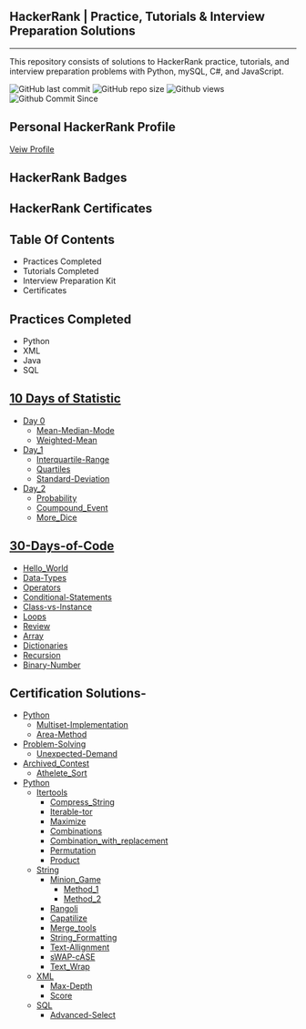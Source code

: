 **HackerRank | Practice, Tutorials & Interview Preparation Solutions**
----------------------------
----------------------------
This repository consists of solutions to HackerRank practice, tutorials, and interview preparation problems with Python, mySQL, C#, and JavaScript.

![GitHub last commit](https://img.shields.io/github/last-commit/sanskritilakhmani/Hackerrank)
![GitHub repo size](https://img.shields.io/github/repo-size/sanskritilakhmani/Hackerrank)
![Github views](https://img.shields.io/appveyor/tests/sanskritilakhmani/Hackerrank)
![Github Commit Since](https://img.shields.io/github/commits-since/Sanskritilakhmani/Hackerrank/3.4.7)

Personal HackerRank Profile
----------------------------
[Veiw Profile](https://www.hackerrank.com/sanskriti_lakhm1?hr_r=1)

HackerRank Badges
--------------------


HackerRank Certificates
------------------------

Table Of Contents
-----------------
* Practices Completed
* Tutorials Completed
* Interview Preparation Kit
* Certificates

Practices Completed
----------------------
* Python
* XML
* Java
* SQL

[10 Days of Statistic](https://github.com/sanskritilakhmani/Hackerrank/tree/main/10_Days_of_Statistics)
----------------------------
* [Day 0](https://github.com/sanskritilakhmani/Hackerrank/tree/main/10_Days_of_Statistics/Day0)
  * [Mean-Median-Mode](https://github.com/sanskritilakhmani/Hackerrank/blob/main/10_Days_of_Statistics/Day0/Mean_Median_Mode.py)
  * [Weighted-Mean](https://github.com/sanskritilakhmani/Hackerrank/blob/main/10_Days_of_Statistics/Day0/Weighted_Mean.py)
* [Day_1](https://github.com/sanskritilakhmani/Hackerrank/tree/main/10_Days_of_Statistics/Day1)
  * [Interquartile-Range](https://github.com/sanskritilakhmani/Hackerrank/blob/main/10_Days_of_Statistics/Day1/Interquartile%20Range.py)
  * [Quartiles](https://github.com/sanskritilakhmani/Hackerrank/blob/main/10_Days_of_Statistics/Day1/Quartiles.py)
  * [Standard-Deviation](https://github.com/sanskritilakhmani/Hackerrank/blob/main/10_Days_of_Statistics/Day1/Standard_Deviation.py)
* [Day_2](https://github.com/sanskritilakhmani/Hackerrank/tree/main/10_Days_of_Statistics/Day2)
	* [Probability](https://github.com/sanskritilakhmani/Hackerrank/blob/main/10_Days_of_Statistics/Day2/Basic_Probability.py)
	*	[Coumpound_Event](https://github.com/sanskritilakhmani/Hackerrank/blob/main/10_Days_of_Statistics/Day2/Compound_Event_Probability.py)
	*	[More_Dice](https://github.com/sanskritilakhmani/Hackerrank/blob/main/10_Days_of_Statistics/Day2/More_Dice.py)

[30-Days-of-Code](https://github.com/sanskritilakhmani/Hackerrank/tree/main/30-Days-of-Code)
---------------------------------------------------
* [Hello_World](https://github.com/sanskritilakhmani/Hackerrank/blob/main/30-Days-of-Code/Day0:_Hello_World)
* [Data-Types](https://github.com/sanskritilakhmani/Hackerrank/blob/main/30-Days-of-Code/Day1:_Data_Types)
* [Operators](https://github.com/sanskritilakhmani/Hackerrank/blob/main/30-Days-of-Code/Day2:_Operators+)
* [Conditional-Statements](https://github.com/sanskritilakhmani/Hackerrank/blob/main/30-Days-of-Code/Day3:_Intro_to_Conditional_Statements.py)
* [Class-vs-Instance](https://github.com/sanskritilakhmani/Hackerrank/blob/main/30-Days-of-Code/Day4:_Class_vs_Instance)
* [Loops](https://github.com/sanskritilakhmani/Hackerrank/blob/main/30-Days-of-Code/Day5:_Loops)
* [Review](https://github.com/sanskritilakhmani/Hackerrank/blob/main/30-Days-of-Code/Day6:_Review)
* [Array](https://github.com/sanskritilakhmani/Hackerrank/blob/main/30-Days-of-Code/Day7:_Arrays)
* [Dictionaries](https://github.com/sanskritilakhmani/Hackerrank/blob/main/30-Days-of-Code/Day8:_Dictionaries_%26_Map)
* [Recursion](https://github.com/sanskritilakhmani/Hackerrank/blob/main/30-Days-of-Code/Day9:_Recursion_3.py)
* [Binary-Number](https://github.com/sanskritilakhmani/Hackerrank/blob/main/30-Days-of-Code/Day10:_Binary_Numbers.py)

Certification Solutions-
--------------------------------
* [Python](https://github.com/sanskritilakhmani/Hackerrank/tree/main/Certification_Test_Python/Basic)
	* [Multiset-Implementation](https://github.com/sanskritilakhmani/Hackerrank/blob/main/Certification_Test_Python/Basic/Multiset_Implementation)
	* [Area-Method](https://github.com/sanskritilakhmani/Hackerrank/blob/main/Certification_Test_Python/Basic/Shape_class_with_area_method)
* [Problem-Solving](https://github.com/sanskritilakhmani/Hackerrank/tree/main/Certification_test_problem_solving/Basic)
	* [Unexpected-Demand](https://github.com/sanskritilakhmani/Hackerrank/blob/main/Certification_test_problem_solving/Basic/Unexpected_Demand)
* [Archived_Contest](https://github.com/sanskritilakhmani/Hackerrank/tree/main/Contest_Archieved/Pythonist)
	* [Athelete_Sort](https://github.com/sanskritilakhmani/Hackerrank/blob/main/Contest_Archieved/Pythonist/Athlete_Sort)
* [Python](https://github.com/sanskritilakhmani/Hackerrank/tree/main/Python)
	* [Itertools](https://github.com/sanskritilakhmani/Hackerrank/tree/main/Python/Itertools)
		* [Compress_String](https://github.com/sanskritilakhmani/Hackerrank/blob/main/Python/Itertools/Compress_the_string.py)
		* [Iterable-tor](https://github.com/sanskritilakhmani/Hackerrank/blob/main/Python/Itertools/Iterables_%26_Iterators.py)
		* [Maximize](https://github.com/sanskritilakhmani/Hackerrank/blob/main/Python/Itertools/Maximize_it.py)
		* [Combinations](https://github.com/sanskritilakhmani/Hackerrank/blob/main/Python/Itertools/itertools.combinations().py)
		* [Combination_with_replacement](https://github.com/sanskritilakhmani/Hackerrank/blob/main/Python/Itertools/itertools.combinations_with_replacement().py)
		* [Permutation](https://github.com/sanskritilakhmani/Hackerrank/blob/main/Python/Itertools/itertools.permutations().py)
		* [Product](https://github.com/sanskritilakhmani/Hackerrank/blob/main/Python/Itertools/itertools.product().py)
	* [String](https://github.com/sanskritilakhmani/Hackerrank/tree/main/Python/String)
		* [Minion_Game](https://github.com/sanskritilakhmani/Hackerrank/tree/main/Python/String/The%20Minion%20Game)
			* [Method_1](https://github.com/sanskritilakhmani/Hackerrank/blob/main/Python/String/The%20Minion%20Game/Python2.py)
			* [Method_2](https://github.com/sanskritilakhmani/Hackerrank/blob/main/Python/String/The%20Minion%20Game/Python3.py)
		* [Rangoli](https://github.com/sanskritilakhmani/Hackerrank/blob/main/Python/String/Alphabet_rangoli.py)
		* [Capatilize](https://github.com/sanskritilakhmani/Hackerrank/blob/main/Python/String/Capatilize.py)
		* [Merge_tools](https://github.com/sanskritilakhmani/Hackerrank/blob/main/Python/String/Merge_the_tools.py)
		* [String_Formatting](https://github.com/sanskritilakhmani/Hackerrank/blob/main/Python/String/String_Formatting.py)
		* [Text-Allignment](https://github.com/sanskritilakhmani/Hackerrank/blob/main/Python/String/Text_Allignment.py)
		* [sWAP-cASE](https://github.com/sanskritilakhmani/Hackerrank/blob/main/Python/String/sWAP_cASE.py)
		* [Text_Wrap](https://github.com/sanskritilakhmani/Hackerrank/blob/main/Python/String/Text_Wrap.py)
	* [XML](https://github.com/sanskritilakhmani/Hackerrank/tree/main/Python/XML)
		* [Max-Depth](https://github.com/sanskritilakhmani/Hackerrank/blob/main/Python/XML/XML2%20-%20Find%20the%20Maximum%20Depth.xml)
		* [Score](https://github.com/sanskritilakhmani/Hackerrank/blob/main/Python/XML/xml_1:Find_the%20_score.xml)
	* [SQL](https://github.com/sanskritilakhmani/Hackerrank/tree/main/SQL)
		* [Advanced-Select](https://github.com/sanskritilakhmani/Hackerrank/tree/main/SQL/Advanced_Select)	







